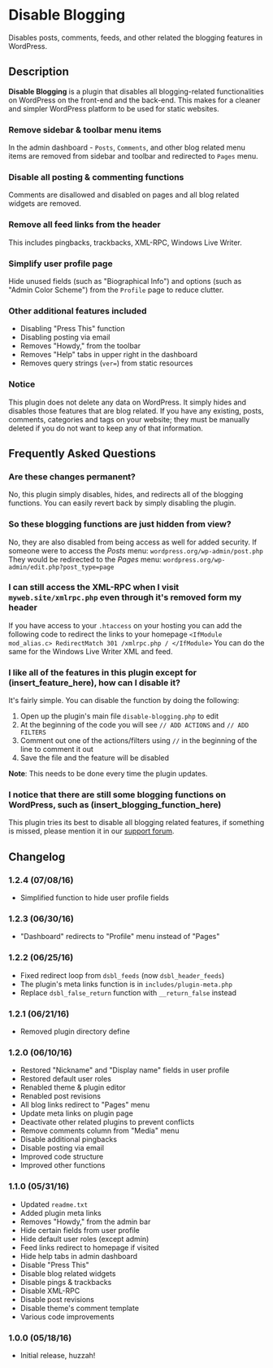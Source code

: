 # Disable Blogging 

Disables posts, comments, feeds, and other related the blogging features in WordPress.

## Description 
**Disable Blogging** is a plugin that disables all blogging-related functionalities on WordPress on the front-end and the back-end. This makes for a cleaner and simpler WordPress platform to be used for static websites.

### Remove sidebar & toolbar menu items 
In the admin dashboard - `Posts`, `Comments`, and other blog related menu items are removed from sidebar and toolbar and redirected to `Pages` menu.

### Disable all posting & commenting functions 
Comments are disallowed and disabled on pages and all blog related widgets are removed.

### Remove all feed links from the header 
This includes pingbacks, trackbacks, XML-RPC, Windows Live Writer.

### Simplify user profile page 
Hide unused fields (such as "Biographical Info") and options (such as "Admin Color Scheme") from the `Profile` page to reduce clutter.

### Other additional features included 
* Disabling "Press This" function
* Disabling posting via email
* Removes "Howdy," from the toolbar
* Removes "Help" tabs in upper right in the dashboard
* Removes query strings (`ver=`) from static resources

### Notice 
This plugin does not delete any data on WordPress. It simply hides and disables those features that are blog related. If you have any existing, posts, comments, categories and tags on your website; they must be manually deleted if you do not want to keep any of that information.

## Frequently Asked Questions 

### Are these changes permanent? 
No, this plugin simply disables, hides, and redirects all of the blogging functions. You can easily revert back by simply disabling the plugin.

### So these blogging functions are just hidden from view? 
No, they are also disabled from being access as well for added security. If someone were to access the *Posts* menu:
`wordpress.org/wp-admin/post.php`
They would be redirected to the *Pages* menu:
`wordpress.org/wp-admin/edit.php?post_type=page`

### I can still access the XML-RPC when I visit `myweb.site/xmlrpc.php` even through it's removed form my header 
If you have access to your `.htaccess` on your hosting you can add the following code to redirect the links to your homepage
`
<IfModule mod_alias.c>
RedirectMatch 301 /xmlrpc.php /
</IfModule>
`
You can do the same for the Windows Live Writer XML and feed.

### I like all of the features in this plugin except for (insert_feature_here), how can I disable it? 
It's fairly simple. You can disable the function by doing the following:

1. Open up the plugin's main file `disable-blogging.php` to edit
1. At the beginning of the code you will see `// ADD ACTIONS` and `// ADD FILTERS`
1. Comment out one of the actions/filters using `//` in the beginning of the line to comment it out
1. Save the file and the feature will be disabled

**Note**: This needs to be done every time the plugin updates.

### I notice that there are still some blogging functions on WordPress, such as (insert_blogging_function_here) 
This plugin tries its best to disable all blogging related features, if something is missed, please mention it in our [support forum](https://wordpress.org/support/plugin/disable-blogging).

## Changelog 

### 1.2.4 (07/08/16)
* Simplified function to hide user profile fields

### 1.2.3 (06/30/16)
* "Dashboard" redirects to "Profile" menu instead of "Pages"

### 1.2.2 (06/25/16) 
* Fixed redirect loop from `dsbl_feeds` (now `dsbl_header_feeds`)
* The plugin's meta links function is in `includes/plugin-meta.php`
* Replace `dsbl_false_return` function with `__return_false` instead

### 1.2.1 (06/21/16) 
* Removed plugin directory define

### 1.2.0 (06/10/16) 
* Restored "Nickname" and "Display name" fields in user profile
* Restored default user roles
* Renabled theme & plugin editor
* Renabled post revisions
* All blog links redirect to "Pages" menu
* Update meta links on plugin page
* Deactivate other related plugins to prevent conflicts
* Remove comments column from "Media" menu
* Disable additional pingbacks
* Disable posting via email
* Improved code structure
* Improved other functions

### 1.1.0 (05/31/16) 
* Updated `readme.txt`
* Added plugin meta links
* Removes "Howdy," from the admin bar
* Hide certain fields from user profile
* Hide default user roles (except admin)
* Feed links redirect to homepage if visited
* Hide help tabs in admin dashboard
* Disable "Press This"
* Disable blog related widgets
* Disable pings & trackbacks
* Disable XML-RPC
* Disable post revisions
* Disable theme's comment template
* Various code improvements

### 1.0.0 (05/18/16) 
* Initial release, huzzah!
